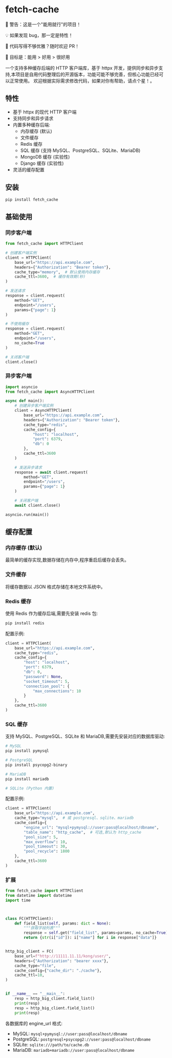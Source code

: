# fetch-cache
🚧 警告：这是一个"能用就行"的项目！

💡 如果发现 bug，那一定是特性！

🔧 代码写得不够优雅？随时欢迎 PR！

🎯 目标是：能用 > 好用 > 很好用



一个支持多种缓存后端的 HTTP 客户端库，基于 httpx 开发，提供同步和异步支持,本项目是自用代码整理后的开源版本，功能可能不够完善，但核心功能已经可以正常使用。 欢迎根据实际需求修改代码，如果对你有帮助，请点个星！。

## 特性

- 基于 httpx 的现代 HTTP 客户端
- 支持同步和异步请求
- 内置多种缓存后端:
  - 内存缓存 (默认)
  - 文件缓存
  - Redis 缓存
  - SQL 缓存 (支持 MySQL、PostgreSQL、SQLite、MariaDB)
  - MongoDB 缓存 (实验性)
  - Django 缓存 (实验性)
- 灵活的缓存配置


## 安装

```bash
pip install fetch_cache
```

## 基础使用

### 同步客户端

```python
from fetch_cache import HTTPClient

# 创建客户端实例
client = HTTPClient(
    base_url="https://api.example.com",
    headers={"Authorization": "Bearer token"},
    cache_type="memory",  # 默认使用内存缓存
    cache_ttl=3600,  # 缓存有效期(秒)
)

# 发送请求
response = client.request(
    method="GET",
    endpoint="/users",
    params={"page": 1}
)

# 不使用缓存
response = client.request(
    method="GET",
    endpoint="/users",
    no_cache=True
)

# 关闭客户端
client.close()
```

### 异步客户端

```python
import asyncio
from fetch_cache import AsyncHTTPClient

async def main():
    # 创建异步客户端实例
    client = AsyncHTTPClient(
        base_url="https://api.example.com",
        headers={"Authorization": "Bearer token"},
        cache_type="redis",
        cache_config={
            "host": "localhost",
            "port": 6379,
            "db": 0
        },
        cache_ttl=3600
    )

    # 发送异步请求
    response = await client.request(
        method="GET",
        endpoint="/users",
        params={"page": 1}
    )

    # 关闭客户端
    await client.close()

asyncio.run(main())
```

## 缓存配置

### 内存缓存 (默认)

最简单的缓存实现,数据存储在内存中,程序重启后缓存会丢失。

### 文件缓存

将缓存数据以 JSON 格式存储在本地文件系统中。

### Redis 缓存

使用 Redis 作为缓存后端,需要先安装 redis 包:

```bash
pip install redis
```

配置示例:

```python
client = HTTPClient(
    base_url="https://api.example.com",
    cache_type="redis",
    cache_config={
        "host": "localhost",
        "port": 6379,
        "db": 0,
        "password": None,
        "socket_timeout": 5,
        "connection_pool": {
            "max_connections": 10
        }
    },
    cache_ttl=3600
)
```

### SQL 缓存

支持 MySQL、PostgreSQL、SQLite 和 MariaDB,需要先安装对应的数据库驱动:

```bash
# MySQL
pip install pymysql

# PostgreSQL 
pip install psycopg2-binary

# MariaDB
pip install mariadb

# SQLite (Python 内置)
```

配置示例:

```python
client = HTTPClient(
    base_url="https://api.example.com",
    cache_type="mysql",  # 或 postgresql、sqlite、mariadb
    cache_config={
        "engine_url": "mysql+pymysql://user:pass@localhost/dbname",
        "table_name": "http_cache",  # 可选,默认为 http_cache
        "pool_size": 5,
        "max_overflow": 10,
        "pool_timeout": 30,
        "pool_recycle": 1800
    },
    cache_ttl=3600
)
```
### 扩展
```python
from fetch_cache import HTTPClient
from datetime import datetime
import time



class FC(HTTPClient):
    def field_list(self, params: dict = None):
        """获取字段列表"""
        response = self.get("field_list", params=params, no_cache=True)
        return {str(i["id"]): i["name"] for i in response["data"]}


http_big_client = FC(
    base_url=f"http://11111.11.11/kong/user/",
    headers={"Authorization": "bearer xxxx"},
    cache_type="file",
    cache_config={"cache_dir": "./cache"},
    cache_ttl=10,
)


if __name__ == "__main__":
    resp = http_big_client.field_list()
    print(resp)
    resp = http_big_client.field_list()
    print(resp)

```
各数据库的 engine_url 格式:

- MySQL: `mysql+pymysql://user:pass@localhost/dbname`
- PostgreSQL: `postgresql+psycopg2://user:pass@localhost/dbname`
- SQLite: `sqlite:///path/to/cache.db`
- MariaDB: `mariadb+mariadb://user:pass@localhost/dbname`




